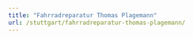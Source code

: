 ```yaml
---
title: "Fahrradreparatur Thomas Plagemann"
url: /stuttgart/fahrradreparatur-thomas-plagemann/
---
```


